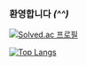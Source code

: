 ### 환영합니다 *(^^)*
<!--
**rlawlgns3433/rlawlgns3433** is a ✨ _special_ ✨ repository because its `README.md` (this file) appears on your GitHub profile.

Here are some ideas to get you started:

- 🔭 I’m currently working on ...
- 🌱 I’m currently learning ...
- 👯 I’m looking to collaborate on ...
- 🤔 I’m looking for help with ...
- 💬 Ask me about ...
- 📫 How to reach me: ...
- 😄 Pronouns: ...
- ⚡ Fun fact: ...
-->
[![Solved.ac 프로필](http://mazassumnida.wtf/api/v2/generate_badge?boj=rlawlgns3433)](https://solved.ac/rlawlgns3433) <P/>
[![Top Langs](https://github-readme-stats.vercel.app/api/top-langs/?username=rlawlgns3433&layout=compact)](https://github.com/rlawlgns3433/github-readme-stats)
